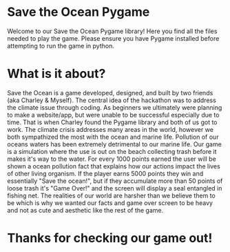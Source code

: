 # Save the Ocean Pygame
Welcome to our Save the Ocean Pygame library! Here you find all the files needed to play the game. Please ensure you have Pygame installed before attempting to run the game in python. 

# What is it about? 
Save the Ocean is a game developed, designed, and built by two friends (aka Charley & Myself). The central idea of the hackathon was to address the climate issue through coding. As beginners we ultimately were planning to make a website/app, but were unable to be successful especially due to time. That is when Charley found the Pygame library and both of us got to work. The climate crisis addresses many areas in the world, however we both sympathized the most with the ocean and marine life. Pollution of our oceans waters has been extremely detrimental to our marine life. Our game is a simulation where the use is out on the beach collecting trash before it makes it's way to the water. For every 1000 points earned the user will be shown a ocean pollution fact that explains how our actions impact the lives of other living organism. If the player earns 5000 points they win and essentially "Save the ocean!", but if they accumulate more than 50 points of loose trash it's "Game Over!" and the screen will display a seal entangled in fishing net. The realities of our world are harsher than we believe them to be which is why we wanted our facts and game over screen to be heavy and not as cute and aesthetic like the rest of the game. 

# Thanks for checking our game out! 

